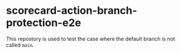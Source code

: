 # scorecard-action-branch-protection-e2e

This repostory is used to test the case where the default branch is not called
`main`.
